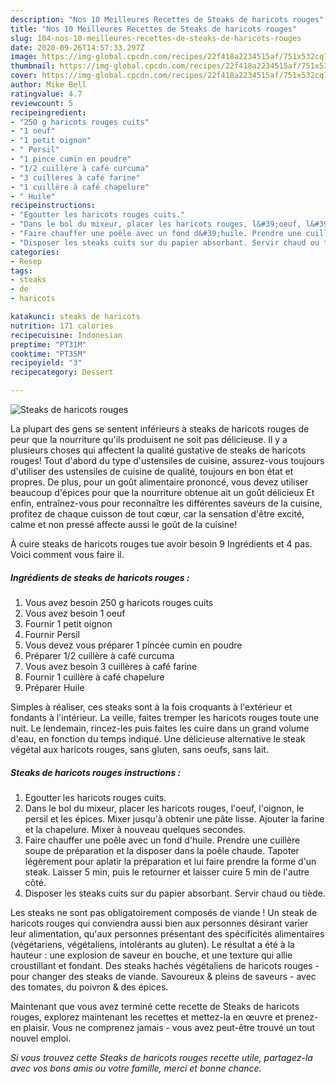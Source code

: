 ```yaml
---
description: "Nos 10 Meilleures Recettes de Steaks de haricots rouges"
title: "Nos 10 Meilleures Recettes de Steaks de haricots rouges"
slug: 104-nos-10-meilleures-recettes-de-steaks-de-haricots-rouges
date: 2020-09-26T14:57:33.297Z
image: https://img-global.cpcdn.com/recipes/22f418a2234515af/751x532cq70/steaks-de-haricots-rouges-photo-principale-de-la-recette.jpg
thumbnail: https://img-global.cpcdn.com/recipes/22f418a2234515af/751x532cq70/steaks-de-haricots-rouges-photo-principale-de-la-recette.jpg
cover: https://img-global.cpcdn.com/recipes/22f418a2234515af/751x532cq70/steaks-de-haricots-rouges-photo-principale-de-la-recette.jpg
author: Mike Bell
ratingvalue: 4.7
reviewcount: 5
recipeingredient:
- "250 g haricots rouges cuits"
- "1 oeuf"
- "1 petit oignon"
- " Persil"
- "1 pince cumin en poudre"
- "1/2 cuillère à café curcuma"
- "3 cuillères à café farine"
- "1 cuillère à café chapelure"
- " Huile"
recipeinstructions:
- "Egoutter les haricots rouges cuits."
- "Dans le bol du mixeur, placer les haricots rouges, l&#39;oeuf, l&#39;oignon, le persil et les épices. Mixer jusqu&#39;à obtenir une pâte lisse. Ajouter la farine et la chapelure. Mixer à nouveau quelques secondes."
- "Faire chauffer une poêle avec un fond d&#39;huile. Prendre une cuillère soupe de préparation et la disposer dans la poêle chaude. Tapoter légèrement pour aplatir la préparation et lui faire prendre la forme d&#39;un steak. Laisser 5 min, puis le retourner et laisser cuire 5 min de l&#39;autre côté."
- "Disposer les steaks cuits sur du papier absorbant. Servir chaud ou tiède."
categories:
- Resep
tags:
- steaks
- de
- haricots

katakunci: steaks de haricots 
nutrition: 171 calories
recipecuisine: Indonesian
preptime: "PT31M"
cooktime: "PT35M"
recipeyield: "3"
recipecategory: Dessert

---
```



![Steaks de haricots rouges](https://img-global.cpcdn.com/recipes/22f418a2234515af/751x532cq70/steaks-de-haricots-rouges-photo-principale-de-la-recette.jpg)

La plupart des gens se sentent inférieurs à steaks de haricots rouges de peur que la nourriture qu'ils produisent ne soit pas délicieuse. Il y a plusieurs choses qui affectent la qualité gustative de steaks de haricots rouges! Tout d'abord du type d'ustensiles de cuisine, assurez-vous toujours d'utiliser des ustensiles de cuisine de qualité, toujours en bon état et propres. De plus, pour un goût alimentaire prononcé, vous devez utiliser beaucoup d'épices pour que la nourriture obtenue ait un goût délicieux Et enfin, entraînez-vous pour reconnaître les différentes saveurs de la cuisine, profitez de chaque cuisson de tout cœur, car la sensation d'être excité, calme et non pressé affecte aussi le goût de la cuisine!

<!--inarticleads1-->

À cuire steaks de haricots rouges tue avoir besoin 9 Ingrédients et 4 pas. Voici comment vous faire il.

##### Ingrédients de steaks de haricots rouges :

1. Vous avez besoin 250 g haricots rouges cuits
1. Vous avez besoin 1 oeuf
1. Fournir 1 petit oignon
1. Fournir  Persil
1. Vous devez vous préparer 1 pincée cumin en poudre
1. Préparer 1/2 cuillère à café curcuma
1. Vous avez besoin 3 cuillères à café farine
1. Fournir 1 cuillère à café chapelure
1. Préparer  Huile


Simples à réaliser, ces steaks sont à la fois croquants à l&#39;extérieur et fondants à l&#39;intérieur. La veille, faites tremper les haricots rouges toute une nuit. Le lendemain, rincez-les puis faites les cuire dans un grand volume d&#39;eau, en fonction du temps indiqué. Une délicieuse alternative le steak végétal aux haricots rouges, sans gluten, sans oeufs, sans lait. 

<!--inarticleads2-->

##### Steaks de haricots rouges instructions :

1. Egoutter les haricots rouges cuits.
1. Dans le bol du mixeur, placer les haricots rouges, l&#39;oeuf, l&#39;oignon, le persil et les épices. Mixer jusqu&#39;à obtenir une pâte lisse. Ajouter la farine et la chapelure. Mixer à nouveau quelques secondes.
1. Faire chauffer une poêle avec un fond d&#39;huile. Prendre une cuillère soupe de préparation et la disposer dans la poêle chaude. Tapoter légèrement pour aplatir la préparation et lui faire prendre la forme d&#39;un steak. Laisser 5 min, puis le retourner et laisser cuire 5 min de l&#39;autre côté.
1. Disposer les steaks cuits sur du papier absorbant. Servir chaud ou tiède.


Les steaks ne sont pas obligatoirement composés de viande ! Un steak de haricots rouges qui conviendra aussi bien aux personnes désirant varier leur alimentation, qu&#39;aux personnes présentant des spécificités alimentaires (végétariens, végétaliens, intolérants au gluten). Le résultat a été à la hauteur : une explosion de saveur en bouche, et une texture qui allie croustillant et fondant. Des steaks hachés végétaliens de haricots rouges - pour changer des steaks de viande. Savoureux &amp; pleins de saveurs - avec des tomates, du poivron &amp; des épices. 

<!--inarticleads1-->

<p>
Maintenant que vous avez terminé cette recette de Steaks de haricots rouges, explorez maintenant les recettes et mettez-la en œuvre et prenez-en plaisir. Vous ne comprenez jamais - vous avez peut-être trouvé un tout nouvel emploi.
</p>

<p>
<i>Si vous trouvez cette Steaks de haricots rouges recette utile, partagez-la avec vos bons amis ou votre famille, merci et bonne chance.</i>
</p>
